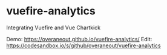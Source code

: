 # vuefire-analytics
Integrating Vuefire and Vue Chartkick

Demo: https://overaneout.github.io/vuefire-analytics/
Edit: https://codesandbox.io/s/github/overaneout/vuefire-analytics

